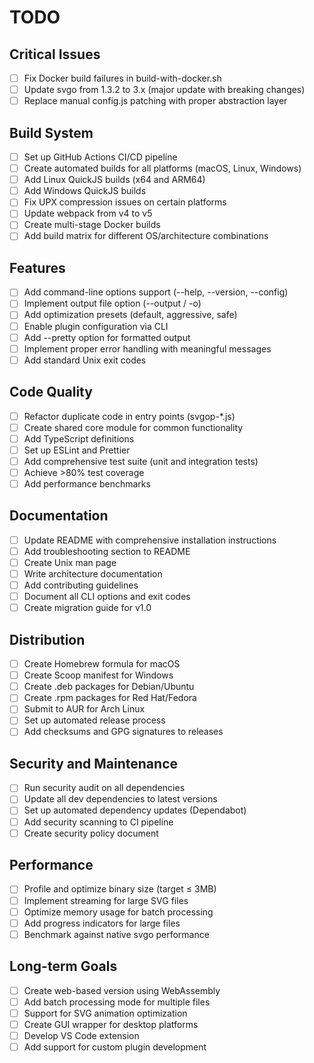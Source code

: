 # TODO

## Critical Issues

- [ ] Fix Docker build failures in build-with-docker.sh
- [ ] Update svgo from 1.3.2 to 3.x (major update with breaking changes)
- [ ] Replace manual config.js patching with proper abstraction layer

## Build System

- [ ] Set up GitHub Actions CI/CD pipeline
- [ ] Create automated builds for all platforms (macOS, Linux, Windows)
- [ ] Add Linux QuickJS builds (x64 and ARM64)
- [ ] Add Windows QuickJS builds
- [ ] Fix UPX compression issues on certain platforms
- [ ] Update webpack from v4 to v5
- [ ] Create multi-stage Docker builds
- [ ] Add build matrix for different OS/architecture combinations

## Features

- [ ] Add command-line options support (--help, --version, --config)
- [ ] Implement output file option (--output / -o)
- [ ] Add optimization presets (default, aggressive, safe)
- [ ] Enable plugin configuration via CLI
- [ ] Add --pretty option for formatted output
- [ ] Implement proper error handling with meaningful messages
- [ ] Add standard Unix exit codes

## Code Quality

- [ ] Refactor duplicate code in entry points (svgop-*.js)
- [ ] Create shared core module for common functionality
- [ ] Add TypeScript definitions
- [ ] Set up ESLint and Prettier
- [ ] Add comprehensive test suite (unit and integration tests)
- [ ] Achieve >80% test coverage
- [ ] Add performance benchmarks

## Documentation

- [ ] Update README with comprehensive installation instructions
- [ ] Add troubleshooting section to README
- [ ] Create Unix man page
- [ ] Write architecture documentation
- [ ] Add contributing guidelines
- [ ] Document all CLI options and exit codes
- [ ] Create migration guide for v1.0

## Distribution

- [ ] Create Homebrew formula for macOS
- [ ] Create Scoop manifest for Windows
- [ ] Create .deb packages for Debian/Ubuntu
- [ ] Create .rpm packages for Red Hat/Fedora
- [ ] Submit to AUR for Arch Linux
- [ ] Set up automated release process
- [ ] Add checksums and GPG signatures to releases

## Security and Maintenance

- [ ] Run security audit on all dependencies
- [ ] Update all dev dependencies to latest versions
- [ ] Set up automated dependency updates (Dependabot)
- [ ] Add security scanning to CI pipeline
- [ ] Create security policy document

## Performance

- [ ] Profile and optimize binary size (target ≤ 3MB)
- [ ] Implement streaming for large SVG files
- [ ] Optimize memory usage for batch processing
- [ ] Add progress indicators for large files
- [ ] Benchmark against native svgo performance

## Long-term Goals

- [ ] Create web-based version using WebAssembly
- [ ] Add batch processing mode for multiple files
- [ ] Support for SVG animation optimization
- [ ] Create GUI wrapper for desktop platforms
- [ ] Develop VS Code extension
- [ ] Add support for custom plugin development